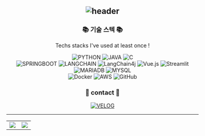 
<div align="center">

## ![header](https://capsule-render.vercel.app/api?type=Venom&color=gradient&height=300&section=header&text=Ara%20볼까요%20%F0%9F%A4%97)


### 📚 기술 스텍 📚
Techs stacks I've used at least once !

![PYTHON](https://img.shields.io/badge/PYTHON-blue?logo=PYTHON&logoColor=white&style=plastic) 
![JAVA](https://img.shields.io/badge/JAVA-green?logo=JAVA&style=plastic) 
![C](https://img.shields.io/badge/C-yellow?logo=C&logoColor=white&style=plastic)    
![SPRINGBOOT](https://img.shields.io/badge/SPRINGBOOT-olive?logo=SPRINGBOOT&logoColor=white&style=plastic) 
![LANGCHAIN](https://img.shields.io/badge/LANGCHAIN-orange?logo=LANGCHAIN&logoColor=white&style=plastic)
![LangChain4j](https://img.shields.io/badge/langchain4j-9ACD32?style=plastic&logo=langchain&logoColor=white)
![Vue.js](https://img.shields.io/badge/Vue.js-%42b883.svg?style=plastic&logo=Vue.js&logoColor=white)
![Streamlit](https://img.shields.io/badge/Streamlit-%23FE4B4B.svg?style=plastic&logo=streamlit&logoColor=white)    
![MARIADB](https://img.shields.io/badge/MARIADB-skyblue?logo=MARIADB&logoColor=white&style=plastic)
![MYSQL](https://img.shields.io/badge/MYSQL-00758F?logo=MYSQL&logoColor=white&style=plastic)    
![Docker](https://img.shields.io/badge/Docker-2496ED.svg?style=plastic&logo=docker&logoColor=white)
![AWS](https://img.shields.io/badge/AWS-232F3E?style=plastic&logo=amazonwebservices&logoColor=white) 
![GitHub](https://img.shields.io/badge/github-%23121011.svg?style=plastic&logo=github&logoColor=white)




### 💬 contact 💬
[![VELOG](https://img.shields.io/badge/VELOG-73c86c?logo=VELOG&logoColor=white&style=plastic)](https://velog.io/@aramolla/posts)

---

<table>
  <tr>
    <td>
      <img src="https://github-readme-stats.vercel.app/api?username=aramolla&theme=dark&hide_border=false&include_all_commits=false&count_private=false"/>
    </td>
    <td>
      <img src="https://github-readme-stats.vercel.app/api/top-langs/?username=aramolla&theme=dark&hide_border=false&include_all_commits=false&count_private=false&layout=compact"/>
    </td>
 
</table>

<!--[![Solved.ac 프로필](http://mazassumnida.wtf/api/v2/generate_badge?boj=dkfk1640)](https://solved.ac/dkfk1640)

<!--
**aramolla/aramolla** is a ✨ _special_ ✨ repository because its `README.md` (this file) appears on your GitHub profile.

Here are some ideas to get you started:

- 🔭 I’m currently working on ...
- 🌱 I’m currently learning ...
- 👯 I’m looking to collaborate on ...
- 🤔 I’m looking for help with ...
- 💬 Ask me about ...
- 📫 How to reach me: ...
- 😄 Pronouns: ...
- ⚡ Fun fact: ...
-->
